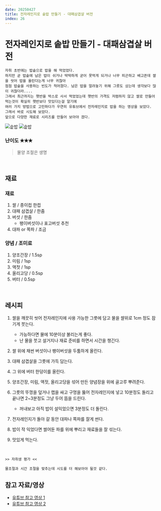 ```yaml
---
date: 20250427
title: 전자레인지로 솥밥 만들기 - 대패삼겹살 버전
index: 26
---
```

# 전자레인지로 솥밥 만들기 - 대패삼겹살 버전

```
자취 초반에는 밥솥으로 밥을 해 먹었었다.
하지만 곧 밥솥에 남은 밥이 쉬거나 딱딱하게 굳어 못먹게 되거나 너무 피곤하고 배고픈데 쌀을 씻어 밥을 올린다는게 너무 귀찮아
점점 밥솥을 사용하는 빈도가 적어졌다. 남은 밥을 얼려놓기 위해 그릇도 샀는데 생각보다 많이 귀찮더라....
그래서 최근까지는 햇반을 박스로 사서 먹었었는데 햇반의 가격도 저렴하지 않고 쌀로 만들어 먹는것이 확실히 햇반보다 맛있다는걸 알기에
여러 가지 방법으로 고민하다가 우연히 유튜브에서 전자레인지로 밥을 하는 영상을 보았다.
그래서 바로 시도해 보았다.
앞으로 다양한 재료로 시리즈를 만들어 보아야 겠다.
```

![솥밥](<../../../_assets/img/26-1.png>)
![솥밥](<../../../_assets/img/26-2.jpeg>)

### 난이도 ✭✭✭
> 물양 조절은 생명

<br/>

## 재료
### 재료
1. 쌀 / 종이컵 한컵
1. 대패 삼겹살 / 한줌
1. 버섯 / 한줌
    - 팽이버섯이나 표고버섯 추천
1. 대파 or 쪽파 / 조금

### 양념 / 조미료
1. 양조간장 / 1.5sp
1. 미림 / 1sp
1. 액젓 / 1sp
1. 올리고당 / 0.5sp
1. 버터 / 0.5sp


<br/>

## 레시피
1. 쌀을 깨끗히 씻어 전자레인지에 사용 가능한 그릇에 담고 물을 쌀위로 1cm 정도 잠기게 붓는다.
    - 가능하다면 물에 10분이상 불리는게 좋다.
    - 난 물을 붓고 설거지나 재료 준비를 하면서 시간을 챙긴다.

1. 쌀 위에 채썬 버섯이나 팽이버섯을 두툼하게 올린다.

1. 대패 삼겹살을 그릇에 가득 담는다.

1. 그 위에 버터 한덩이를 올린다.

1. 양조간장, 미림, 액젓, 올리고당을 섞어 만든 양념장을 위에 골고루 뿌려준다.

1. 그릇의 뚜껑을 덮거나 랩을 싸고 구멍을 뚫어 전자레인지에 넣고 10분정도 돌리고 끝나면 2~3분정도 그냥 두어 뜸을 드린다.
    - 꺼내보고 아직 밥이 설익었으면 3분정도 더 돌린다.

1. 전자레인지가 돌아 갈 동안 대파나 쪽파를 잘게 썬다.

1. 밥이 작 익었다면 썰어둔 파를 위에 뿌리고 재료들을 잘 섞는다.

1. 맛있게 먹는다.

<br/>

~~~
>> 자취생 평가 <<

물조절과 시간 조절을 맞추는데 시도를 더 해보아야 될것 같다.
~~~

## 참고 자료/영상
- [유튜브 참고 영상 1](https://www.youtube.com/shorts/8lDDMveZYx0)
- [유튜브 참고 영상 2](https://www.youtube.com/shorts/JCq558MD6Ec)

